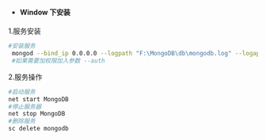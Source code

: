 * #### Window 下安装

1.服务安装

```bash
#安装服务
 mongod --bind_ip 0.0.0.0 --logpath "F:\MongoDB\db\mongodb.log" --logappend  --dbpath "F:\MongoDB\db" --port 27017 --serviceName "MongoDB" --serviceDisplayName "MongoDB" -- install
 #如果需要加权限加入参数 --auth
```

2.服务操作

```bash
#启动服务
net start MongoDB
#停止服务器
net stop MongoDB
#删除服务
sc delete mongodb
```



